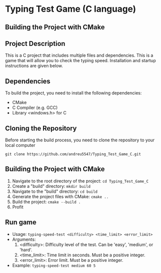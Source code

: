 # Typing Test Game (C language)
## Building the Project with CMake
## Project Description

This is a C project that includes multiple files and dependencies. This is a game that will allow you to check the typing speed. Installation and startup instructions are given below.

## Dependencies

To build the project, you need to install the following dependencies:
* CMake
* C Compiler (e.g. GCC)
* Library <windows.h> for C

## Cloning the Repository

Before starting the build process, you need to clone the repository to your local computer

``` git clone https://github.com/andreu5547/Typing_Test_Game_C.git ```

## Building the Project with CMake
1. Navigate to the root directory of the project:
```cd Typing_Test_Game_C```
2. Create a "build" directory:
```mkdir build```
3. Navigate to the "build" directory:
```cd build```
4. Generate the project files with CMake:
```cmake ..```
5. Build the project:
```cmake --build .```
6. Profit
## Run game
* Usage: ```typing-speed-test <difficulty> <time_limit> <error_limit>```
* Arguments:
  1. \<difficulty>: Difficulty level of the test. Can be 'easy', 'medium', or 'hard'.
  2. \<time_limit>: Time limit in seconds. Must be a positive integer.
  3. \<error_limit>: Error limit. Must be a positive integer.
* Example: ```typing-speed-test medium 60 5```